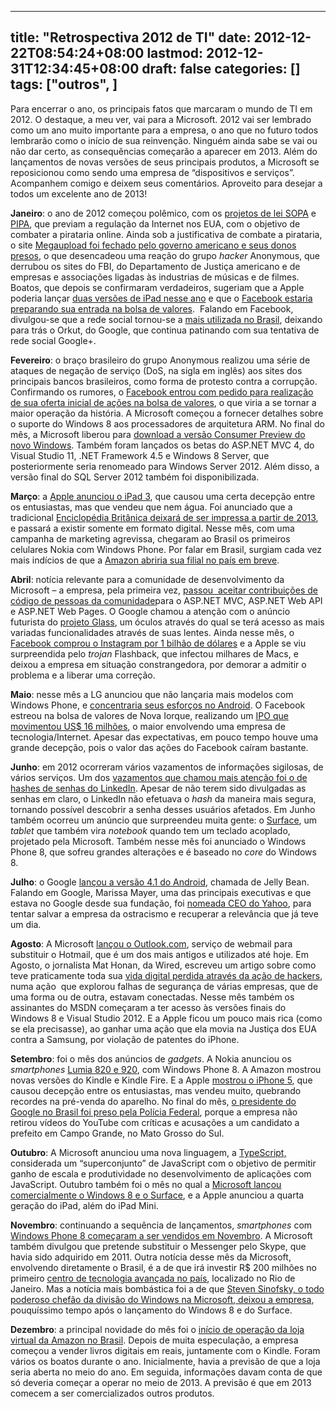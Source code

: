 
---
title: "Retrospectiva 2012 de TI"
date: 2012-12-22T08:54:24+08:00
lastmod: 2012-12-31T12:34:45+08:00
draft: false
categories: []
tags: ["outros", ]
---


Para encerrar o ano, os principais fatos que marcaram o mundo de TI em 2012. O destaque, a meu ver, vai para a Microsoft. 2012 vai ser lembrado como um ano muito importante para a empresa, o ano que no futuro todos lembrarão como o início de sua reinvenção. Ninguém ainda sabe se vai ou não dar certo, as consequências começarão a aparecer em 2013. Além do lançamentos de novas versões de seus principais produtos, a Microsoft se reposicionou como sendo uma empresa de “dispositivos e serviços”. Acompanhem comigo e deixem seus comentários. Aproveito para desejar a todos um excelente ano de 2013!

**Janeiro**: o ano de 2012 começou polêmico, com os [projetos de lei SOPA](http://oneda.mvps.org/blog/post/2012/01/08/Aconteceu-no-Twitter-96-251211-a-070112.aspx) e [PIPA](http://oneda.mvps.org/blog/post/2012/01/22/Aconteceu-no-Twitter-98-150112-a-210112.aspx), que previam a regulação da Internet nos EUA, com o objetivo de combater a pirataria online. Ainda sob a justificativa de combate a pirataria, o site [Megaupload foi fechado pelo governo americano e seus donos presos](http://oneda.mvps.org/blog/post/2012/01/22/Aconteceu-no-Twitter-98-150112-a-210112.aspx), o que desencadeou uma reação do grupo *hacker* Anonymous, que derrubou os sites do FBI, do Departamento de Justiça americano e de empresas e associações ligadas às industrias de músicas e de filmes. Boatos, que depois se confirmaram verdadeiros, sugeriam que a Apple poderia lançar [duas versões de iPad nesse ano](http://oneda.mvps.org/blog/post/2012/01/15/Aconteceu-no-Twitter-97-080112-a-140112.aspx) e que o [Facebook estaria preparando sua entrada na bolsa de valores](http://oneda.mvps.org/blog/post/2012/01/29/Aconteceu-no-Twitter-99-220112-a-290112.aspx).  Falando em Facebook, divulgou-se que a rede social tornou-se a [mais utilizada no Brasil](http://oneda.mvps.org/blog/post/2012/01/22/Aconteceu-no-Twitter-98-150112-a-210112.aspx), deixando para trás o Orkut, do Google, que continua patinando com sua tentativa de rede social Google+.

**Fevereiro**: o braço brasileiro do grupo Anonymous realizou uma série de ataques de negação de serviço (DoS, na sigla em inglês) aos sites dos principais bancos brasileiros, como forma de protesto contra a corrupção. Confirmando os rumores, o [Facebook entrou com pedido para realização de sua oferta inicial de ações na bolsa de valores](http://oneda.mvps.org/blog/post/2012/02/05/Aconteceu-no-Twitter-100-290112-a-040212.aspx), o que viria a se tornar a maior operação da história. A Microsoft começou a fornecer detalhes sobre o suporte do Windows 8 aos processadores de arquitetura ARM. No final do mês, a Microsoft liberou para [download a versão Consumer Preview do novo Windows](http://oneda.mvps.org/blog/post/2012/02/12/Aconteceu-no-Twitter-101-050212-a-110212.aspx). Também foram lançados os betas do ASP.NET MVC 4, do Visual Studio 11, .NET Framework 4.5 e Windows 8 Server, que posteriormente seria renomeado para Windows Server 2012. Além disso, a versão final do SQL Server 2012 também foi disponibilizada.

**Março**: a [Apple anunciou o iPad 3](http://oneda.mvps.org/blog/post/2012/03/11/Aconteceu-no-Twitter-102-120212-a-100312.aspx), que causou uma certa decepção entre os entusiastas, mas que vendeu que nem água. Foi anunciado que a tradicional [Enciclopédia Britânica deixará de ser impressa a partir de 2013](http://oneda.mvps.org/blog/post/2012/03/18/Aconteceu-no-Twitter-103-110312-a-170312.aspx), e passará a existir somente em formato digital. Nesse mês, com uma campanha de marketing agrevissa, chegaram ao Brasil os primeiros celulares Nokia com Windows Phone. Por falar em Brasil, surgiam cada vez mais indícios de que a [Amazon abriria sua filial no país em breve](http://oneda.mvps.org/blog/post/2012/03/25/Aconteceu-no-Twitter-104-180312-a-240312.aspx). 

**Abril**: notícia relevante para a comunidade de desenvolvimento da Microsoft – a empresa, pela primeira vez, [passou  aceitar contribuições de código de pessoas da comunidade](http://oneda.mvps.org/blog/post/2012/04/01/Aconteceu-no-Twitter-105-250312-a-310312.aspx)para o ASP.NET MVC, ASP.NET Web API e ASP.NET Web Pages. O Google chamou a atenção com o anúncio futurista do [projeto Glass](http://oneda.mvps.org/blog/post/2012/04/08/Aconteceu-no-Twitter-106-010412-a-070412.aspx), um óculos através do qual se terá acesso as mais variadas funcionalidades através de suas lentes. Ainda nesse mês, o [Facebook comprou o Instagram por 1 bilhão de dólares](http://oneda.mvps.org/blog/post/2012/04/15/Aconteceu-no-Twitter-107-080412-a-140412.aspx) e a Apple se viu surpreendida pelo *trojan* Flashback, que infectou milhares de Macs, e deixou a empresa em situação constrangedora, por demorar a admitir o problema e a liberar uma correção.

**Maio**: nesse mês a LG anunciou que não lançaria mais modelos com Windows Phone, e [concentraria seus esforços no Android](/blog/post/2012/05/06/Aconteceu-no-Twitter-110-290412-a-050512.aspx). O Facebook estreou na bolsa de valores de Nova Iorque, realizando um [IPO que movimentou US$ 16 milhões](/blog/post/2012/05/20/Aconteceu-no-Twitter-112-130512-a-190512.aspx), o maior envolvendo uma empresa de tecnologia/Internet. Apesar das expectativas, em pouco tempo houve uma grande decepção, pois o valor das ações do Facebook caíram bastante.

**Junho**: em 2012 ocorreram vários vazamentos de informações sigilosas, de vários serviços. Um dos [vazamentos que chamou mais atenção foi o de hashes de senhas do LinkedIn](/blog/post/2012/06/10/Aconteceu-no-Twitter-115-030612-a-090612.aspx). Apesar de não terem sido divulgadas as senhas em claro, o LinkedIn não efetuava o *hash* da maneira mais segura, tornando possível descobrir a senha desses usuários afetados. Em Junho também ocorreu um anúncio que surpreendeu muita gente: o [Surface](/blog/post/2012/06/19/Surface-o-tablet-da-Microsoft.aspx), um *tablet* que também vira *notebook* quando tem um teclado acoplado, projetado pela Microsoft. Também nesse mês foi anunciado o Windows Phone 8, que sofreu grandes alterações e é baseado no *core* do Windows 8. 

**Julho**: o Google [lançou a versão 4.1 do Android](/blog/post/2012/07/01/Aconteceu-no-Twitter-118-240612-a-300612.aspx), chamada de Jelly Bean. Falando em Google, Marissa Mayer, uma das principais executivas e que estava no Google desde sua fundação, foi [nomeada CEO do Yahoo](/blog/post/2012/07/22/Aconteceu-no-Twitter-121-150712-a-210712.aspx), para tentar salvar a empresa da ostracismo e recuperar a relevância que já teve um dia. 

**Agosto**: A Microsoft [lançou o Outlook.com](/blog/post/2012/08/05/Aconteceu-no-Twitter-123-290712-a-040812.aspx), serviço de webmail para substituir o Hotmail, que é um dos mais antigos e utilizados até hoje. Em Agosto, o jornalista Mat Honan, da Wired, escreveu um artigo sobre como teve praticamente toda sua [vida digital perdida através da ação de hackers](/blog/post/2012/08/12/Aconteceu-no-Twitter-124-050812-a-110812.aspx), numa ação  que explorou falhas de segurança de várias empresas, que de uma forma ou de outra, estavam conectadas. Nesse mês também os assinantes do MSDN começaram a ter acesso às versões finais do Windows 8 e Visual Studio 2012. E a Apple ficou um pouco mais rica (como se ela precisasse), ao ganhar uma ação que ela movia na Justiça dos EUA contra a Samsung, por violação de patentes do iPhone. 

**Setembro**: foi o mês dos anúncios de *gadgets*. A Nokia anunciou os *smartphones* [Lumia 820 e 920](/blog/post/2012/09/09/Aconteceu-no-Twitter-128-020712-a-080912.aspx), com Windows Phone 8. A Amazon mostrou novas versões do Kindle e Kindle Fire. E a Apple [mostrou o iPhone 5](/blog/post/2012/09/16/Aconteceu-no-Twitter-129-090912-a-150912.aspx), que causou decepção entre os entusiastas, mas vendeu muito, quebrando recordes na pré-venda do aparelho. No final do mês, [o presidente do Google no Brasil foi preso pela Polícia Federal](/blog/post/2012/09/30/Aconteceu-no-Twitter-131-230912-a-290912.aspx), porque a empresa não retirou vídeos do YouTube com críticas e acusações a um candidato a prefeito em Campo Grande, no Mato Grosso do Sul. 

**Outubro**: A Microsoft anunciou uma nova linguagem, a [TypeScript,](/blog/post/2012/10/14/Aconteceu-no-Twitter-132-300912-a-131012.aspx) considerada um “superconjunto” de JavaScript com o objetivo de permitir ganho de escala e produtividade no desenvolvimento de aplicações com JavaScript. Outubro também foi o mês no qual a [Microsoft lançou comercialmente o Windows 8 e o Surface](/blog/post/2012/10/28/Aconteceu-no-Twitter-134-211012-a-271012.aspx), e a Apple anunciou a quarta geração do iPad, além do iPad Mini. 

**Novembro**: continuando a sequência de lançamentos, *smartphones* com [Windows Phone 8 começaram a ser vendidos em Novembro](/blog/post/2012/11/04/Aconteceu-no-Twitter-135-281012-a-031112.aspx). A Microsoft também divulgou que pretende substituir o Messenger pelo Skype, que havia sido adquirido em 2011. Outra notícia desse mês da Microsoft, envolvendo diretamente o Brasil, é a de que irá investir R$ 200 milhões no primeiro [centro de tecnologia avançada no país](/blog/post/2012/11/11/Aconteceu-no-Twitter-136-041112-a-101112.aspx), localizado no Rio de Janeiro. Mas a notícia mais bombástica foi a de que [Steven Sinofsky, o todo poderoso chefão da divisão do Windows na Microsoft, deixou a empresa](/blog/post/2012/11/18/Aconteceu-no-Twitter-137-111112-a-171112.aspx), pouquíssimo tempo após o lançamento do Windows 8 e do Surface. 

**Dezembro**: a principal novidade do mês foi o [início de operação da loja virtual da Amazon no Brasil](/blog/post/2012/12/09/Aconteceu-no-Twitter-140-021212-a-081212.aspx). Depois de muita especulação, a empresa começou a vender livros digitais em reais, juntamente com o Kindle. Foram vários os boatos durante o ano. Inicialmente, havia a previsão de que a loja seria aberta no meio do ano. Em seguida, informações davam conta de que só deveria começar a operar no meio de 2013. A previsão é que em 2013 comecem a ser comercializados outros produtos.

